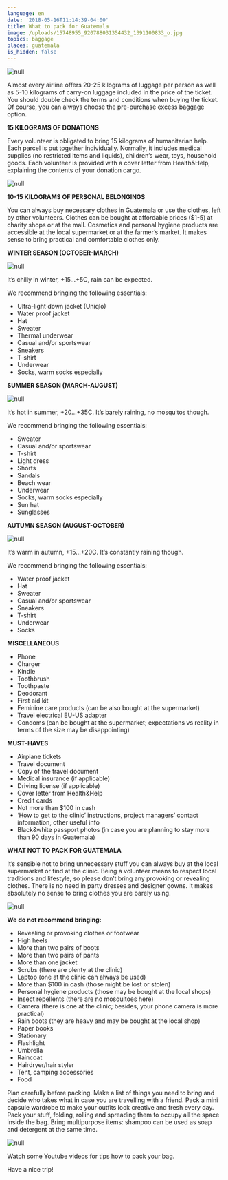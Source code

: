 ```yaml
---
language: en
date: '2018-05-16T11:14:39-04:00'
title: What to pack for Guatemala
image: /uploads/15748955_920788031354432_1391100833_o.jpg
topics: baggage
places: guatemala
is_hidden: false
---
```

![null](/uploads/15748955_920788031354432_1391100833_o.jpg)

Almost every airline offers 20-25 kilograms of luggage per person as well as 5-10  kilograms of carry-on luggage included in the price of the ticket. You should double  check the terms and conditions when buying the ticket. Of course, you can always  choose the pre-purchase excess baggage option.

**15 KILOGRAMS OF DONATIONS**

Every volunteer is obligated to bring 15 kilograms of humanitarian help. Each parcel is  put together individually. Normally, it includes medical supplies (no restricted items and  liquids), children’s wear, toys, household goods. Each volunteer is provided with a cover  letter from Health&amp;Help, explaining the contents of your donation cargo.

![null](/uploads/45177_800.jpg)

**10-15 KILOGRAMS OF PERSONAL BELONGINGS**

You can always buy necessary clothes in Guatemala or use the clothes, left by other  volunteers. Clothes can be bought at affordable prices ($1-5) at charity shops or at the  mall. Cosmetics and personal hygiene products are accessible at the local supermarket  or at the farmer’s market. It makes sense to bring practical and comfortable clothes  only.

**WINTER SEASON (OCTOBER-MARCH)**

![null](/uploads/l35a3716-fb-1-.jpg)

It’s chilly in winter, +15…+5C, rain can be expected. 

We recommend bringing the following essentials:

* Ultra-light down jacket (Uniqlo)
* Water proof jacket
* Hat
* Sweater
* Thermal underwear 
* Casual and/or sportswear
* Sneakers
* T-shirt
* Underwear
* Socks, warm socks especially

**SUMMER SEASON (MARCH-AUGUST)**

![null](/uploads/l35a4021-fb-1-.jpg)

It’s hot in summer, +20…+35C. It’s barely raining, no mosquitos though.

We recommend bringing the following essentials:

* Sweater
* Casual and/or sportswear
* T-shirt
* Light dress
* Shorts
* Sandals
* Beach wear
* Underwear
* Socks, warm socks especially
* Sun hat
* Sunglasses

**AUTUMN SEASON (AUGUST-OCTOBER)**

![null](/uploads/l35a4052-fb.jpg)

It’s warm in autumn, +15…+20C. It’s constantly raining though.

We recommend bringing the following essentials:

* Water proof jacket
* Hat
* Sweater
* Casual and/or sportswear
* Sneakers
* T-shirt
* Underwear
* Socks

**MISCELLANEOUS**

* Phone
* Charger
* Kindle
* Toothbrush
* Toothpaste
* Deodorant
* First aid kit
* Feminine care products (can be also bought at the supermarket)
* Travel electrical EU-US adapter
* Condoms (can be bought at the supermarket; expectations vs reality in terms of the size   may be disappointing)

**MUST-HAVES**

* Airplane tickets
* Travel document
* Copy of the travel document
* Medical insurance (if applicable)
* Driving license (if applicable)
* Cover letter from Health&Help
* Credit cards
* Not more than $100 in cash
* ‘How to get to the clinic’ instructions, project managers’ contact information, other useful info
* Black&white passport photos (in case you are planning to stay more than 90 days in Guatemala)

**WHAT NOT TO PACK FOR GUATEMALA**

It’s sensible not to bring unnecessary stuff you can always buy at the local supermarket  or find at the clinic. Being a volunteer means to respect local traditions and lifestyle, so  please don’t bring any provoking or revealing clothes. There is no need in party dresses  and designer gowns. It makes absolutely no sense to bring clothes you are barely  using.

![null](/uploads/clinica-6-из-165-.jpg)

**We do not recommend bringing:**

* Revealing or provoking clothes or footwear
* High heels
* More than two pairs of boots
* More than two pairs of pants
* More than one jacket
* Scrubs (there are plenty at the clinic)
* Laptop (one at the clinic can always be used)
* More than $100 in cash (those might be lost or stolen)
* Personal hygiene products (those may be bought at the local shops)
* Insect repellents (there are no mosquitoes here)
* Camera (there is one at the clinic; besides, your phone camera is more practical)
* Rain boots (they are heavy and may be bought at the local shop)
* Paper books
* Stationary
* Flashlight
* Umbrella
* Raincoat
* Hairdryer/hair styler
* Tent, camping accessories
* Food

Plan carefully before packing. Make a list of things you need to bring and decide who takes what in case you are travelling with a friend. Pack a mini capsule wardrobe to make your outfits look creative and fresh every day. Pack your stuff, folding, rolling and spreading them to occupy all the space inside the bag. Bring multipurpose items: shampoo can be used as soap and detergent at the same time.

![null](/uploads/luggage-packing-f.jpg)

Watch some Youtube videos for tips how to pack your bag.

Have a nice trip!
